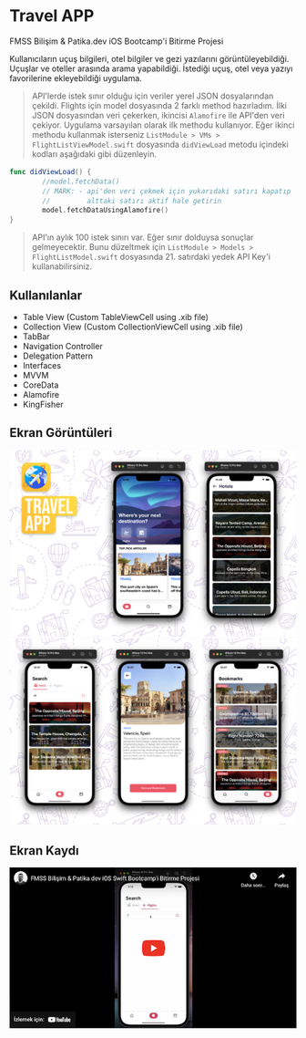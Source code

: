 # Travel APP
FMSS Bilişim & Patika.dev iOS Bootcamp'i Bitirme Projesi

Kullanıcıların uçuş bilgileri, otel bilgiler ve gezi yazılarını görüntüleyebildiği. Uçuşlar ve oteller arasında arama yapabildiği. İstediği uçuş, otel veya yazıyı favorilerine ekleyebildiği uygulama. 

> API'lerde istek sınır olduğu için veriler yerel JSON dosyalarından çekildi. Flights için model dosyasında 2 farklı method hazırladım. İlki JSON dosyasından veri çekerken, ikincisi `Alamofire` ile API'den veri çekiyor. Uygulama varsayılan olarak ilk methodu kullanıyor. Eğer ikinci methodu kullanmak isterseniz `ListModule > VMs > FlightListViewModel.swift` dosyasında `didViewLoad` metodu içindeki kodları aşağıdaki gibi düzenleyin.
```swift
func didViewLoad() {
        //model.fetchData()
        // MARK: - api'den veri çekmek için yukarıdaki satırı kapatıp
        //         alttaki satırı aktif hale getirin
        model.fetchDataUsingAlamofire()
}
```
> API'ın aylık 100 istek sınırı var. Eğer sınır dolduysa sonuçlar gelmeyecektir. Bunu düzeltmek için `ListModule > Models > FlightListModel.swift` dosyasında 21. satırdaki yedek API Key'i kullanabilirsiniz.

## Kullanılanlar
- Table View (Custom TableViewCell using .xib file)
- Collection View (Custom CollectionViewCell using .xib file)
- TabBar
- Navigation Controller
- Delegation Pattern
- Interfaces
- MVVM
- CoreData
- Alamofire
- KingFisher

## Ekran Görüntüleri
<img src="https://github.com/sametkoyuncu/fmss-ios-bootcamp-homework-4/blob/development/screenshots/hm4-ss1.png" alt="screenshot 1" />

<img src="https://github.com/sametkoyuncu/fmss-ios-bootcamp-homework-4/blob/development/screenshots/hm4-ss2.png"  alt="screenshot 2" />

## Ekran Kaydı
[![youtube-video](https://github.com/sametkoyuncu/fmss-ios-bootcamp-homework-4/blob/development/screenshots/youtube.png)](https://www.youtube.com/embed/9-LWFcrKKl8)
